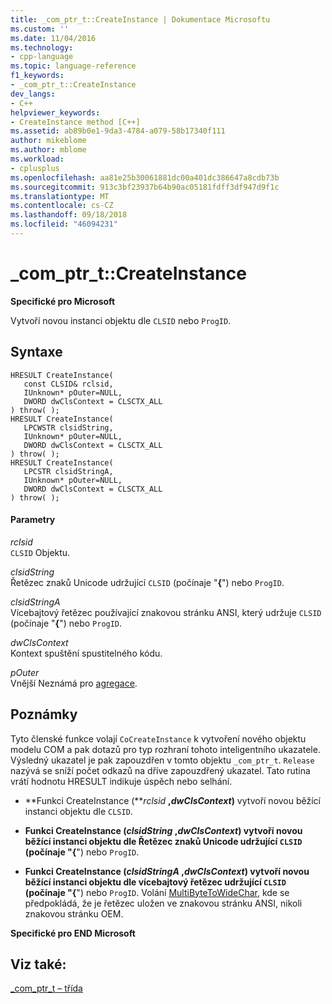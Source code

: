 ```yaml
---
title: _com_ptr_t::CreateInstance | Dokumentace Microsoftu
ms.custom: ''
ms.date: 11/04/2016
ms.technology:
- cpp-language
ms.topic: language-reference
f1_keywords:
- _com_ptr_t::CreateInstance
dev_langs:
- C++
helpviewer_keywords:
- CreateInstance method [C++]
ms.assetid: ab89b0e1-9da3-4784-a079-58b17340f111
author: mikeblome
ms.author: mblome
ms.workload:
- cplusplus
ms.openlocfilehash: aa81e25b30061881dc00a401dc386647a8cdb73b
ms.sourcegitcommit: 913c3bf23937b64b90ac05181fdff3df947d9f1c
ms.translationtype: MT
ms.contentlocale: cs-CZ
ms.lasthandoff: 09/18/2018
ms.locfileid: "46094231"
---
```

# <a name="comptrtcreateinstance"></a>_com_ptr_t::CreateInstance

**Specifické pro Microsoft**

Vytvoří novou instanci objektu dle `CLSID` nebo `ProgID`.

## <a name="syntax"></a>Syntaxe

```
HRESULT CreateInstance(
   const CLSID& rclsid,
   IUnknown* pOuter=NULL,
   DWORD dwClsContext = CLSCTX_ALL
) throw( );
HRESULT CreateInstance(
   LPCWSTR clsidString,
   IUnknown* pOuter=NULL,
   DWORD dwClsContext = CLSCTX_ALL
) throw( );
HRESULT CreateInstance(
   LPCSTR clsidStringA,
   IUnknown* pOuter=NULL,
   DWORD dwClsContext = CLSCTX_ALL
) throw( );
```

#### <a name="parameters"></a>Parametry

*rclsid*<br/>
`CLSID` Objektu.

*clsidString*<br/>
Řetězec znaků Unicode udržující `CLSID` (počínaje "**{**") nebo `ProgID`.

*clsidStringA*<br/>
Vícebajtový řetězec používající znakovou stránku ANSI, který udržuje `CLSID` (počínaje "**{**") nebo `ProgID`.

*dwClsContext*<br/>
Kontext spuštění spustitelného kódu.

*pOuter*<br/>
Vnější Neznámá pro [agregace](../atl/aggregation.md).

## <a name="remarks"></a>Poznámky

Tyto členské funkce volají `CoCreateInstance` k vytvoření nového objektu modelu COM a pak dotazů pro typ rozhraní tohoto inteligentního ukazatele. Výsledný ukazatel je pak zapouzdřen v tomto objektu `_com_ptr_t`. `Release` nazývá se sníží počet odkazů na dříve zapouzdřený ukazatel. Tato rutina vrátí hodnotu HRESULT indikuje úspěch nebo selhání.

- **Funkci CreateInstance (***rclsid* **,***dwClsContext***)** vytvoří novou běžící instanci objektu dle `CLSID`.

- **Funkci CreateInstance (***clsidString* **,***dwClsContext***)** vytvoří novou běžící instanci objektu dle Řetězec znaků Unicode udržující `CLSID` (počínaje "**{**") nebo `ProgID`.

- **Funkci CreateInstance (***clsidStringA* **,***dwClsContext***)** vytvoří novou běžící instanci objektu dle vícebajtový řetězec udržující `CLSID` (počínaje "**{**") nebo `ProgID`. Volání [MultiByteToWideChar](/windows/desktop/api/stringapiset/nf-stringapiset-multibytetowidechar), kde se předpokládá, že je řetězec uložen ve znakovou stránku ANSI, nikoli znakovou stránku OEM.

**Specifické pro END Microsoft**

## <a name="see-also"></a>Viz také:

[_com_ptr_t – třída](../cpp/com-ptr-t-class.md)